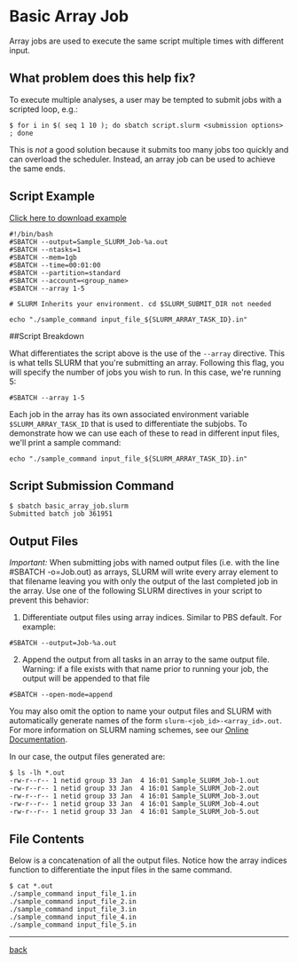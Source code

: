 # Basic Array Job
Array jobs are used to execute the same script multiple times with different input.

## What problem does this help fix?
To execute multiple analyses, a user may be tempted to submit jobs with a scripted loop, e.g.:
```
$ for i in $( seq 1 10 ); do sbatch script.slurm <submission options> ; done
```
This is *not* a good solution because it submits too many jobs too quickly and can overload the scheduler. Instead, an array job can be used to achieve the same ends. 

## Script Example

[Click here to download example](basic_array_job.tar.gz)

 ```
#!/bin/bash
#SBATCH --output=Sample_SLURM_Job-%a.out
#SBATCH --ntasks=1             
#SBATCH --mem=1gb                    
#SBATCH --time=00:01:00   
#SBATCH --partition=standard
#SBATCH --account=<group_name>   
#SBATCH --array 1-5
 
# SLURM Inherits your environment. cd $SLURM_SUBMIT_DIR not needed

echo "./sample_command input_file_${SLURM_ARRAY_TASK_ID}.in"
 ```
 
 ##Script Breakdown

What differentiates the script above is the use of the ```--array``` directive. This is what tells SLURM that you're submitting an array. Following this flag, you will specify the number of jobs you wish to run. In this case, we're running 5:
 ```
 #SBATCH --array 1-5
 ```
 Each job in the array has its own associated environment variable ```$SLURM_ARRAY_TASK_ID``` that is used to differentiate the subjobs. To demonstrate how we can use each of these to read in different input files, we'll print a sample command:
 ```
 echo "./sample_command input_file_${SLURM_ARRAY_TASK_ID}.in"
 ```
 
 ## Script Submission Command
 ```
 $ sbatch basic_array_job.slurm
 Submitted batch job 361951
 ```
 
 ## Output Files
*Important:* When submitting jobs with named output files (i.e. with the line #SBATCH -o=Job.out) as arrays, SLURM will write every array element to that filename leaving you with only the output of the last completed job in the array. Use one of the following SLURM directives in your script to prevent this behavior:

1. Differentiate output files using array indices. Similar to PBS default. For example:
```
#SBATCH --output=Job-%a.out
```
2. Append the output from all tasks in an array to the same output file. Warning: if a file exists with that name prior to running your job, the output will be appended to that file
```
#SBATCH --open-mode=append
```

You may also omit the option to name your output files and SLURM with automatically generate names of the form ```slurm-<job_id>-<array_id>.out```. For more information on SLURM naming schemes, see our [Online Documentation](https://public.confluence.arizona.edu/pages/viewpage.action?pageId=93160866#RunningJobswithSLURM(Puma)-SLURMOutputFilenamePatterns). 

In our case, the output files generated are:
```
$ ls -lh *.out
-rw-r--r-- 1 netid group 33 Jan  4 16:01 Sample_SLURM_Job-1.out
-rw-r--r-- 1 netid group 33 Jan  4 16:01 Sample_SLURM_Job-2.out
-rw-r--r-- 1 netid group 33 Jan  4 16:01 Sample_SLURM_Job-3.out
-rw-r--r-- 1 netid group 33 Jan  4 16:01 Sample_SLURM_Job-4.out
-rw-r--r-- 1 netid group 33 Jan  4 16:01 Sample_SLURM_Job-5.out
```

## File Contents
Below is a concatenation of all the output files. Notice how the array indices function to differentiate the input files in the same command.
```
$ cat *.out
./sample_command input_file_1.in
./sample_command input_file_2.in
./sample_command input_file_3.in
./sample_command input_file_4.in
./sample_command input_file_5.in
```
----------
[back](../)
